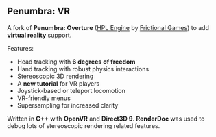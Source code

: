 ## Penumbra: VR

A fork of **Penumbra: Overture** ([HPL Engine](https://github.com/FrictionalGames/HPL1Engine) by [Frictional Games](https://frictionalgames.com/)) to add **virtual reality** support.

Features:

  - Head tracking with **6 degrees of freedom**
  - Hand tracking with robust physics interactions
  - Stereoscopic 3D rendering
  - A **new tutorial** for VR players
  - Joystick-based or teleport locomotion
  - VR-friendly menus
  - Supersampling for increased clarity

Written in **C++** with **OpenVR** and **Direct3D 9**. **RenderDoc** was used to debug lots of stereoscopic rendering related features.
